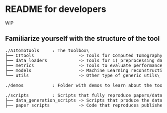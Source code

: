 # README for developers

WIP

## Familiarize yourself with the structure of the tool 

<pre>
./AItomotools     : The toolbox\
├── CTtools                 -> Tools for Computed Tomography specifically\
├── data_loaders            -> Tools for 1) preprocessing data 2) loading data for training\
├── metrics                 -> Tools to evaluate performance\
├── models                  -> Machine Learning reconstruction models\
└── utils                   -> Other type of generic utils\

./demos           : Folder with demos to learn about the toolbox. Please add demos about your new functionality

./scripts         : Scripts that fully reproduce papers/data\
├── data_generation_scripts -> Scripts that produce the datasets.\
├── paper_scripts           -> Code that reproduces published papers\
</pre>

